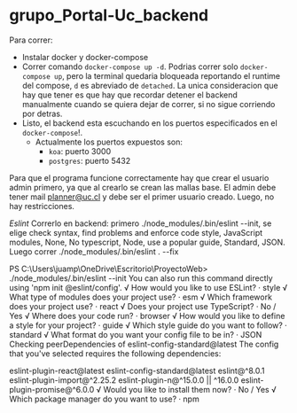 # grupo_Portal-Uc_backend

Para correr:

- Instalar docker y docker-compose
- Correr comando `docker-compose up -d`. Podrias correr solo `docker-compose up`, pero la terminal quedaria bloqueada reportando el runtime del compose, `d` es abreviado de `detached`. La unica consideracion que hay que tener es que hay que recordar detener el backend manualmente cuando se quiera dejar de correr, si no sigue corriendo por detras.
- Listo, el backend esta escuchando en los puertos especificados en el `docker-compose`!.
   - Actualmente los puertos expuestos son:
     -  `koa`: puerto 3000
     -  `postgres`: puerto 5432


Para que el programa funcione correctamente hay que crear el usuario admin primero, ya que al crearlo se crean las mallas base. El admin debe tener mail planner@uc.cl y debe ser el primer usuario creado. Luego, no hay restricciones.

_Eslint_
Correrlo en backend: primero ./node_modules/.bin/eslint --init, se elige check syntax, find problems and enforce code style, JavaScript modules, None, No typescript, Node, use a popular guide, Standard, JSON. Luego correr ./node_modules/.bin/eslint . --fix

PS C:\Users\juamp\OneDrive\Escritorio\ProyectoWeb> ./node_modules/.bin/eslint --init 
You can also run this command directly using 'npm init @eslint/config'.
√ How would you like to use ESLint? · style
√ What type of modules does your project use? · esm
√ Which framework does your project use? · react
√ Does your project use TypeScript? · No / Yes
√ Where does your code run? · browser
√ How would you like to define a style for your project? · guide
√ Which style guide do you want to follow? · standard
√ What format do you want your config file to be in? · JSON
Checking peerDependencies of eslint-config-standard@latest
The config that you've selected requires the following dependencies:

eslint-plugin-react@latest eslint-config-standard@latest eslint@^8.0.1 eslint-plugin-import@^2.25.2 eslint-plugin-n@^15.0.0 || ^16.0.0  eslint-plugin-promise@^6.0.0
√ Would you like to install them now? · No / Yes
√ Which package manager do you want to use? · npm